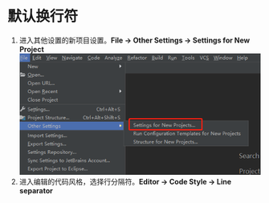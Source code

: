 # 默认换行符
1. 进入其他设置的新项目设置。**File -> Other Settings -> Settings for New Project**<br>
![新项目设置](../images/settingsForNewProjects.png)
2. 进入编辑的代码风格，选择行分隔符。**Editor -> Code Style -> Line separator**
